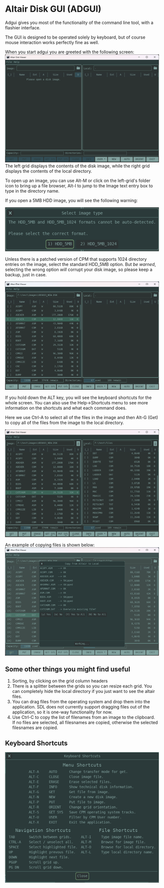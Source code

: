 # Altair Disk GUI (ADGUI)

Adgui gives you most of the functionality of the command line tool, with a flashier interface.

The GUI is designed to be operated solely by keyboard, but of course mouse
interaction works perfectly fine as well.

When you start adgui you are greeted with the following screen:
![Start Screen](start_screen.png)
The left grid displays the contents of the disk image, while the right grid displays the contents of the local directory.

To open up an image, you can use Alt-M or click on the left-grid's folder icon to bring up a file browser, Alt-I to jump to the Image text entry box to type in the directory name.

If you open a 5MB HDD image, you will see the following warning:

![Warning](warning.png)

Unless there is a patched version of CPM that supports 1024 directory entries on the image, select the standard HDD_5MB option. But *be warned*, selecting the wrong option _will_ corrupt your disk image, so please keep a backup, just in case.

![Opened Image](opened.png)

If you hold down the ALT key, you will see the keyboard shortcuts for the whole screen. 
You can also use the Help->Shortcuts menu to see more information on the shortcuts and what each command does.

Here we use Ctrl-A to select all of the files in the image and then Alt-G (Get) to copy all of the files from the image to the local directory.

![Showing Shortcuts](showing_shortcuts.png)

An example of copying files is shown below:
![Copying Files](copying.png)

## Some other things you might find useful

1) Sorting, by clicking on the grid column headers
2) There is a splitter between the grids so you can resize each grid. You can completely hide the local directory if you just want to see the altair files.
3) You can drag files from the operating system and drop them into the application. SDL does not currently support dragging files out of the application, so it is one-way functionality for now.
4) Use Ctrl-C to copy the list of filenames from an image to the clipboard. If no files are selected, all filesnames are copied, otherwise the selected filesnames are copied.

## Keyboard Shortcuts
![Keyboard Shortcuts](shortcuts.png)
